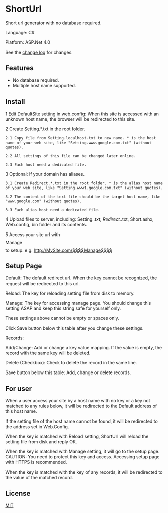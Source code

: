 # ShortUrl

Short url generator with no database required.

Language: C#

Platform: ASP.Net 4.0

See the [change log](CHANGELOG.md) for changes.

## Features

- No database required.
- Multiple host name supported.

## Install

1 Edit DefaultSite setting in web.config:
	When this site is accessed with an unknown host name, the browser will be redirected to this site.
	
2 Create Setting.*.txt in the root folder.

	2.1 Copy file from Setting.localhost.txt to new name. * is the host name of your web site, like "Setting.www.google.com.txt" (without quotes).
	
	2.2 All settings of this file can be changed later online.
	
	2.3 Each host need a dedicated file.

3 Optional: If your domain has aliases.

    3.1 Create Redirect.*.txt in the root folder. * is the alias host name of your web site, like "Setting.www1.google.com.txt" (without quotes).

	3.2 The content of the text file should be the target host name, like "www.google.com" (without quotes).

	3.3 Each alias host need a dedicated file.

4 Upload files to server, including: Setting.*.txt, Redirect.*.txt, Short.ashx, Web.config, bin folder and its contents.

5 Access your site url with $$$$Manage$$$$ to setup. e.g. http://MySite.com/$$$$Manage$$$$

## Setup Page
Default: The default redirect url. When the key cannot be recognized, the request will be redirected to this url.

Reload: The key for reloading setting file from disk to memory.

Manage: The key for accessing manage page. You should change this setting ASAP and keep this string safe for yourself only.

These settings above cannot be empty or spaces only.

Click Save button below this table after you change these settings.

Records:

Add/Change: Add or change a key value mapping. If the value is empty, the record with the same key will be deleted.

Delete (Checkbox): Check to delete the record in the same line.

Save button below this table: Add, change or delete records.

## For user
When a user access your site by a host name with no key or a key not matched to any rules below, it will be redirected to the Default address of this host name.

If the setting file of the host name cannot be found, it will be redirected to the address set in Web.Config.

When the key is matched with Reload setting, ShortUrl will reload the setting file from disk and reply OK.

When the key is matched with Manage setting, it will go to the setup page. CAUTION: You need to protect this key and access. Accessing setup page with HTTPS is recommended.

When the key is matched with the key of any records, it will be redirected to the value of the matched record.

## License
[MIT](LICENSE)
